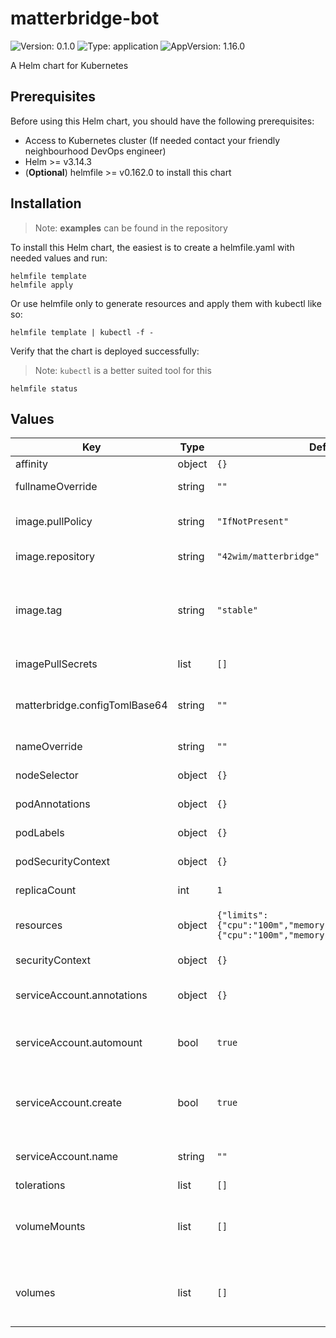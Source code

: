 # matterbridge-bot

![Version: 0.1.0](https://img.shields.io/badge/Version-0.1.0-informational?style=flat-square) ![Type: application](https://img.shields.io/badge/Type-application-informational?style=flat-square) ![AppVersion: 1.16.0](https://img.shields.io/badge/AppVersion-1.16.0-informational?style=flat-square)

A Helm chart for Kubernetes

## Prerequisites

Before using this Helm chart, you should have the following prerequisites:

- Access to Kubernetes cluster (If needed contact your friendly neighbourhood DevOps engineer)
- Helm >= v3.14.3
- (**Optional**) helmfile >= v0.162.0 to install this chart

## Installation

> Note: **examples** can be found in the repository

To install this Helm chart, the easiest is to create a helmfile.yaml with needed values and run:

```
helmfile template
helmfile apply
```

Or use helmfile only to generate resources and apply them with kubectl like so:

```
helmfile template | kubectl -f -
```

Verify that the chart is deployed successfully:

> Note: `kubectl` is a better suited tool for this

```
helmfile status
```

## Values

| Key | Type | Default | Description |
|-----|------|---------|-------------|
| affinity | object | `{}` | Affinity rules |
| fullnameOverride | string | `""` | The full release name override |
| image.pullPolicy | string | `"IfNotPresent"` | The pullPolicy used when pulling the image |
| image.repository | string | `"42wim/matterbridge"` | The repository of the image |
| image.tag | string | `"stable"` | The tag of the image. Overrides the image tag whose default is the chart appVersion. |
| imagePullSecrets | list | `[]` | The secrets used to pull the image |
| matterbridge.configTomlBase64 | string | `""` | The configuration file for matterbridge in base64 format |
| nameOverride | string | `""` | The release name override |
| nodeSelector | object | `{}` | Node selector labels |
| podAnnotations | object | `{}` | Annotations to add to the pods |
| podLabels | object | `{}` | The labels to add to the pods |
| podSecurityContext | object | `{}` | The Pod Security Context |
| replicaCount | int | `1` | The number of replicas |
| resources | object | `{"limits":{"cpu":"100m","memory":"128Mi"},"requests":{"cpu":"100m","memory":"128Mi"}}` | Resource limitations for the pods |
| securityContext | object | `{}` | The Security Context |
| serviceAccount.annotations | object | `{}` | Annotations to add to the service account |
| serviceAccount.automount | bool | `true` | Automatically mount a ServiceAccount's API credentials? |
| serviceAccount.create | bool | `true` | Specifies whether a service account should be created |
| serviceAccount.name | string | `""` | The name of the service account to use. |
| tolerations | list | `[]` | Tolerations |
| volumeMounts | list | `[]` | Additional volumeMounts on the output Deployment definition. |
| volumes | list | `[]` | Additional volumes on the output Deployment definition. |

